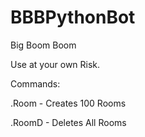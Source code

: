 # BBBPythonBot
Big Boom Boom 

Use at your own Risk.

Commands:

.Room - Creates 100 Rooms

.RoomD - Deletes All Rooms
